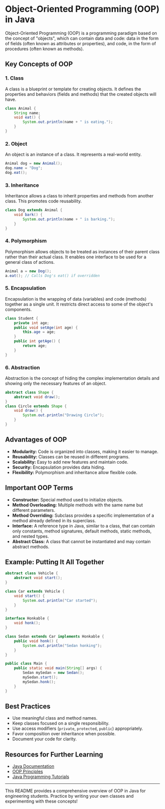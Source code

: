 # Object-Oriented Programming (OOP) in Java

Object-Oriented Programming (OOP) is a programming paradigm based on the concept of "objects", which can contain data and code: data in the form of fields (often known as attributes or properties), and code, in the form of procedures (often known as methods).

## Key Concepts of OOP

### 1. Class
A class is a blueprint or template for creating objects. It defines the properties and behaviors (fields and methods) that the created objects will have.

```java
class Animal {
    String name;
    void eat() {
        System.out.println(name + " is eating.");
    }
}
```

### 2. Object
An object is an instance of a class. It represents a real-world entity.

```java
Animal dog = new Animal();
dog.name = "Dog";
dog.eat();
```

### 3. Inheritance
Inheritance allows a class to inherit properties and methods from another class. This promotes code reusability.

```java
class Dog extends Animal {
    void bark() {
        System.out.println(name + " is barking.");
    }
}
```

### 4. Polymorphism
Polymorphism allows objects to be treated as instances of their parent class rather than their actual class. It enables one interface to be used for a general class of actions.

```java
Animal a = new Dog();
a.eat(); // Calls Dog's eat() if overridden
```

### 5. Encapsulation
Encapsulation is the wrapping of data (variables) and code (methods) together as a single unit. It restricts direct access to some of the object's components.

```java
class Student {
    private int age;
    public void setAge(int age) {
        this.age = age;
    }
    public int getAge() {
        return age;
    }
}
```

### 6. Abstraction
Abstraction is the concept of hiding the complex implementation details and showing only the necessary features of an object.

```java
abstract class Shape {
    abstract void draw();
}
class Circle extends Shape {
    void draw() {
        System.out.println("Drawing Circle");
    }
}
```

## Advantages of OOP

- **Modularity:** Code is organized into classes, making it easier to manage.
- **Reusability:** Classes can be reused in different programs.
- **Scalability:** Easy to add new features and maintain code.
- **Security:** Encapsulation provides data hiding.
- **Flexibility:** Polymorphism and inheritance allow flexible code.

## Important OOP Terms

- **Constructor:** Special method used to initialize objects.
- **Method Overloading:** Multiple methods with the same name but different parameters.
- **Method Overriding:** Subclass provides a specific implementation of a method already defined in its superclass.
- **Interface:** A reference type in Java, similar to a class, that can contain only constants, method signatures, default methods, static methods, and nested types.
- **Abstract Class:** A class that cannot be instantiated and may contain abstract methods.

## Example: Putting It All Together

```java
abstract class Vehicle {
    abstract void start();
}

class Car extends Vehicle {
    void start() {
        System.out.println("Car started");
    }
}

interface Honkable {
    void honk();
}

class Sedan extends Car implements Honkable {
    public void honk() {
        System.out.println("Sedan honking");
    }
}

public class Main {
    public static void main(String[] args) {
        Sedan mySedan = new Sedan();
        mySedan.start();
        mySedan.honk();
    }
}
```

## Best Practices

- Use meaningful class and method names.
- Keep classes focused on a single responsibility.
- Use access modifiers (`private`, `protected`, `public`) appropriately.
- Favor composition over inheritance when possible.
- Document your code for clarity.

## Resources for Further Learning

- [Java Documentation](https://docs.oracle.com/javase/tutorial/java/concepts/)
- [OOP Principles](https://www.geeksforgeeks.org/object-oriented-programming-oops-concept-in-java/)
- [Java Programming Tutorials](https://www.w3schools.com/java/)

---

This README provides a comprehensive overview of OOP in Java for engineering students. Practice by writing your own classes and experimenting with these concepts!
